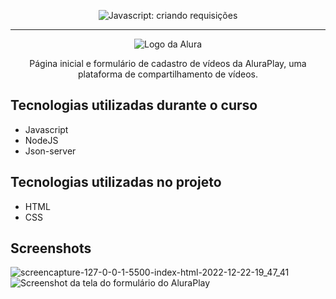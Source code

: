 <p align="center"> <img src="https://imgur.com/J3hD21O.png" alt="Javascript: criando requisições"> </p>

<hr>

<p align="center"> <img src="https://github.com/MonicaHillman/aluraplay-requisicoes/blob/main/img/logo.png" alt="Logo da Alura"> </p>
<p align="center">Página inicial e formulário de cadastro de vídeos da AluraPlay, uma plataforma de compartilhamento de vídeos.</p>

## Tecnologias utilizadas durante o curso
* Javascript
* NodeJS
* Json-server

## Tecnologias utilizadas no projeto
* HTML
* CSS

## Screenshots
![screencapture-127-0-0-1-5500-index-html-2022-12-22-19_47_41](https://user-images.githubusercontent.com/104286173/209238815-65cb4014-2385-443b-bb37-1a63d63af171.png#vitrinedev)
![Screenshot da tela do formulário do AluraPlay](https://imgur.com/ShNADf2.png)

